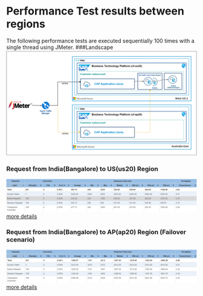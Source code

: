 # Performance Test results between regions

The following performance tests are executed sequentially 100 times with a single thread using JMeter.
###Landscape
![Accessing US Region ](images/HA-test.png)
### Request from India(Bangalore) to US(us20) Region
![Accessing US Region ](images/us.png)
[more details](https://htmlpreview.github.io/?https://raw.githubusercontent.com/SAP-samples/cap-distributed-resiliency/SAP-HANA-Cloud/tutorial/11-Performance%20Test/us/index.html)
### Request from India(Bangalore) to AP(ap20) Region (Failover scenario)
![Accessing AP Region ](images/ap.png)
[more details](https://htmlpreview.github.io/?https://github.com/SAP-samples/cap-distributed-resiliency/blob/SAP-HANA-Cloud/tutorial/11-Performance%20Test/ap/index.html)